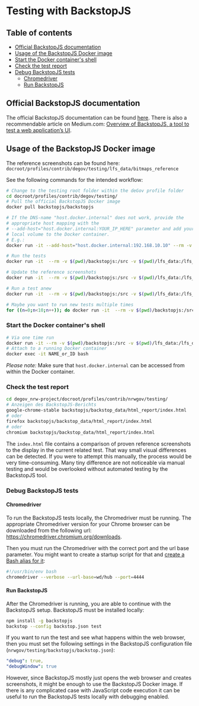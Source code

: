 # Testing with BackstopJS

## Table of contents
- [Official BackstopJS documentation](#official-backstopjs-documentation)
- [Usage of the BackstopJS Docker image](#usage-of-the-backstopjs-docker-image)
- [Start the Docker container's shell](#start-the-docker-containers-shell)
- [Check the test report](#check-the-test-report)
- [Debug BackstopJS tests](#debug-backstopjs-tests)
    - [Chromedriver](#chromedriver)
    - [Run BackstopJS](#run-backstopjs)

## Official BackstopJS documentation

The official BackstopJS documentation can be found [here](https://github.com/garris/BackstopJS). There is also a recommendable article on Medium.com: [Overview of BackstopJS, a tool to test a web application’s UI](https://medium.com/@Fandekasp/overview-of-backstopjs-a-tool-to-test-a-web-applications-ui-99234dc6c4f2).

## Usage of the BackstopJS Docker image

The reference screenshots can be found here:
`docroot/profiles/contrib/degov/testing/lfs_data/bitmaps_reference`

See the following commands for the intended workflow:

```bash
# Change to the testing root folder within the deGov profile folder
cd docroot/profiles/contrib/degov/testing/
# Pull the official BackstopJS Docker image
docker pull backstopjs/backstopjs

# If the DNS-name "host.docker.internal" does not work, provide the
# appropriate host mapping with the 
# --add-host="host.docker.internal:YOUR_IP_HERE" parameter and add your
# local volume to the Docker container.
# E.g.:
docker run -it --add-host="host.docker.internal:192.168.10.10" --rm -v $(pwd)/backstopjs:/src -v $(pwd)/lfs_data:/lfs_data backstopjs/backstopjs test

# Run the tests
docker run -it  --rm -v $(pwd)/backstopjs:/src -v $(pwd)/lfs_data:/lfs_data backstopjs/backstopjs test

# Update the reference screenshots
docker run -it  --rm -v $(pwd)/backstopjs:/src -v $(pwd)/lfs_data:/lfs_data backstopjs/backstopjs reference

# Run a test anew
docker run -it  --rm -v $(pwd)/backstopjs:/src -v $(pwd)/lfs_data:/lfs_data backstopjs/backstopjs reference --filter "<TESTT LABEL>"

# Maybe you want to run new tests multiple times
for ((n=0;n<10;n++)); do docker run -it  --rm -v $(pwd)/backstopjs:/src -v $(pwd)/lfs_data:/lfs_data backstopjs/backstopjs test --filter "Verify overlay icons"; done
```

### Start the Docker container's shell

```bash
# Via one time run
docker run -it --rm -v $(pwd)/backstopjs:/src -v $(pwd)/lfs_data:/lfs_data --entrypoint="" backstopjs/backstopjs bash
# Attach to a running Docker container
docker exec -it NAME_or_ID bash
```

*Please note:* Make sure that `host.docker.internal` can be accessed from within the Docker container.

### Check the test report

```bash
cd degov_nrw-project/docroot/profiles/contrib/nrwgov/testing/
# Anzeigen des BackstopJS-Berichts
google-chrome-stable backstopjs/backstop_data/html_report/index.html
# oder
firefox backstopjs/backstop_data/html_report/index.html
# oder
chromium backstopjs/backstop_data/html_report/index.html
```

The `index.html` file contains a comparison of proven reference screenshots to the display in the current related test. That way small visual differences can be detected. If you were to attempt this manually, the process would be very time-consuming. Many tiny difference are not noticeable via manual testing and would be overlooked without automated testing by the BackstopJS tool.

### Debug BackstopJS tests

#### Chromedriver

To run the BackstopJS tests locally, the Chromedriver must be running. The appropriate Chromedriver version for your Chrome browser can be downloaded from the following url: <https://chromedriver.chromium.org/downloads>.

Then you must run the Chromedriver with the correct port and the url base parameter. You might want to create a startup script for that and [create a Bash alias for it](https://linuxize.com/post/how-to-create-bash-aliases/):

```bash
#!/usr/bin/env bash
chromedriver --verbose --url-base=wd/hub --port=4444
```

#### Run BackstopJS

After the Chromedriver is running, you are able to continue with the BackstopJS setup. BackstopJS must be installed locally:

```bash
npm install -g backstopjs
backstop --config backstop.json test
```

If you want to run the test and see what happens within the web browser, then you must set the following settings in the BackstopJS configuration file (`nrwgov/testing/backstopjs/backstop.json`):

```yml
"debug": true,
"debugWindow": true
```

However, since BackstopJS mostly just opens the web browser and creates screenshots, it might be enough to use the BackstopJS Docker image. If there is any complicated case with JavaScript code execution it can be useful to run the BackstopJS tests locally with debugging enabled. 
